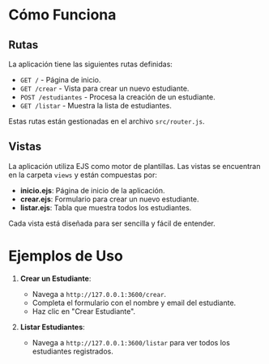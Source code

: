 # Cómo Funciona

## Rutas

La aplicación tiene las siguientes rutas definidas:

- `GET /` - Página de inicio.
- `GET /crear` - Vista para crear un nuevo estudiante.
- `POST /estudiantes` - Procesa la creación de un estudiante.
- `GET /listar` - Muestra la lista de estudiantes.

Estas rutas están gestionadas en el archivo `src/router.js`.

## Vistas

La aplicación utiliza EJS como motor de plantillas. Las vistas se encuentran en la carpeta `views` y están compuestas por:

- **inicio.ejs**: Página de inicio de la aplicación.
- **crear.ejs**: Formulario para crear un nuevo estudiante.
- **listar.ejs**: Tabla que muestra todos los estudiantes.

Cada vista está diseñada para ser sencilla y fácil de entender.

# Ejemplos de Uso

1. **Crear un Estudiante**:
   - Navega a `http://127.0.0.1:3600/crear`.
   - Completa el formulario con el nombre y email del estudiante.
   - Haz clic en "Crear Estudiante".

2. **Listar Estudiantes**:
   - Navega a `http://127.0.0.1:3600/listar` para ver todos los estudiantes registrados.
